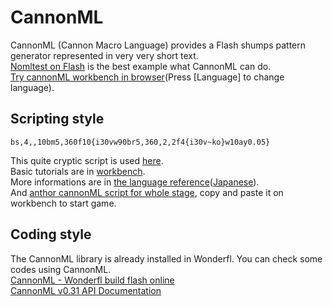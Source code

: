 CannonML
====
CannonML (Cannon Macro Language) provides a Flash shumps pattern generator represented in very very short text.  
[Nomltest on Flash](http://wonderfl.net/c/alru) is the best example what CannonML can do.  
[Try cannonML workbench in browser](http://soundimpulse.sakura.ne.jp/SolidImage/cml/workingbench.html)(Press [Language] to change language).  

Scripting style
----

    bs,4,,10bm5,360f10{i30vw90br5,360,2,2f4{i30v~ko}w10ay0.05}

This quite cryptic script is used [here](http://wonderfl.net/c/22vi).  
Basic tutorials are in [workbench](http://soundimpulse.sakura.ne.jp/SolidImage/cml/workingbench.html).  
More informations are in [the language reference](http://soundimpulse.sakura.ne.jp/SolidImage/cml/cannonML_e.html)([Japanese](http://soundimpulse.sakura.ne.jp/SolidImage/cml/cannonML.html)).  
And [anthor cannonML script for whole stage](http://keim-at-si.blogspot.jp/2008/04/lr0.html), copy and paste it on workbench to start game.

Coding style
----
The CannonML library is already installed in Wonderfl. You can check some codes using CannonML.  
[CannonML - Wonderfl build flash online](http://wonderfl.net/tag/cannonml)  
[CannonML v0.31 API Documentation](http://www.libspark.org/htdocs/as3/cml/)



